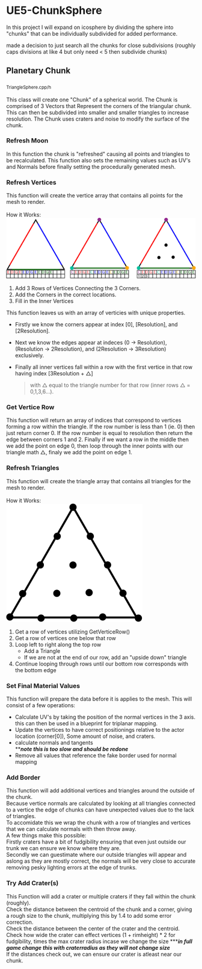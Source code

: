 # UE5-ChunkSphere
In this project I will expand on icosphere by dividing the sphere into "chunks" that can be individually subdivided for added performance.


made a decision to just search all the chunks for close subdivisions (roughly caps divisions at like 4 but only need < 5 then subdivide chunks)

## Planetary Chunk
<sub> TriangleSphere.cpp/h </sub><br><br>
This class will create one "Chunk" of a spherical world. The Chunk is comprised of 3 Vectors that Represent the corners of the triangular chunk. This can then be subdivided into smaller and smaller triangles to increase resolution. The Chunk uses craters and noise to modify the surface of the chunk. 


### Refresh Moon
In this function the chunk is "refreshed" causing all points and triangles to be recalculated. This function also sets the remaining values such as UV's and Normals before finally setting the procedurally generated mesh.

### Refresh Vertices
This function will create the vertice array that contains all points for the mesh to render.
<br><br>
How it Works:
![How the Sausage is Made](https://github.com/gilchristb78/UE5-ChunkSphere/blob/main/MoonCapture/TrianglesAndArrays.png)
1. Add 3 Rows of Vertices Connecting the 3 Corners.
2. Add the Corners in the correct locations.
3. Fill in the Inner Vertices

This function leaves us with an array of verticies with unique properties.<br> 
- Firstly we know the corners appear at index [0], [Resolution], and [2Resolution].<br>
- Next we know the edges appear at indeces (0 -> Resolution), (Resolution -> 2Resolution), and (2Resolution -> 3Resolution) exclusively.<br>
- Finally all inner vertices fall within a row with the first vertice in that row having index [3Resolution + △]

     > with △ equal to the triangle number for that row (inner rows △ = 0,1,3,6...).

### Get Vertice Row
This function will return an array of indices that correspond to vertices forming a row within the triangle. If the row number is less than 1 (ie. 0) then just return corner 0. If the row number is equal to resolution then return the edge between corners 1 and 2. Finally if we want a row in the middle then we add the point on edge 0, then loop through the inner points with our triangle math △, finaly we add the point on edge 1.

### Refresh Triangles
This function will create the triangle array that contains all triangles for the mesh to render. 
<br><br>
How it Works: <br>
![Triangle animation](https://github.com/gilchristb78/UE5-ChunkSphere/blob/main/MoonCapture/TrianglesLoop.gif)

1. Get a row of vertices utilizing GetVerticeRow()
2. Get a row of vertices one below that row
3. Loop left to right along the top row
     -  Add a Triangle
     -  If we are not at the end of our row, add an "upside down" triangle
4. Continue looping through rows until our bottom row corresponds with the bottom edge

### Set Final Material Values

This function will prepare the data before it is applies to the mesh. This will consist of a few operations:
- Calculate UV's by taking the position of the normal vertices in the 3 axis. this can then be used in a blueprint for triplanar mapping.
- Update the vertices to have correct positionings relative to the actor location (corner[0]), Some amount of noise, and craters.
- calculate normals and tangents <br>*****note this is too slow and should be redone***
- Remove all values that reference the fake border used for normal mapping

### Add Border
This function will add additional vertices and triangles around the outside of the chunk. <br>
Because vertice normals are calculated by looking at all triangles connected to a vertice the edge of chunks can have unexpected values due to the lack of triangles. <br>
To accomidate this we wrap the chunk with a row of triangles and vertices that we can calculate normals with then throw away. <br>
A few things make this possible: <br> 
Firstly craters have a bit of fudgibility ensuring that even just outside our trunk we can ensure we know where they are.<br>
Secondly we can guestimate where our outside triangles will appear and aslong as they are mostly correct, the normals will be very close to accurate removing pesky lighting errors at the edge of trunks.

### Try Add Crater(s)

This Function will add a crater or multiple craters if they fall within the chunk (roughly). <br>
Check the distance between the centroid of the chunk and a corner, giving a rough size to the chunk, multiplying this by 1.4 to add some error correction. <br>
Check the distance between the center of the crater and the centroid. <br>
Check how wide the crater can effect vertices (1 + rimheight) * 2 for fudgibility, times the max crater radius incase we change the size ******in full game change this with craterradius as they will not change size*** <br>
If the distances check out, we can ensure our crater is atleast near our chunk.
